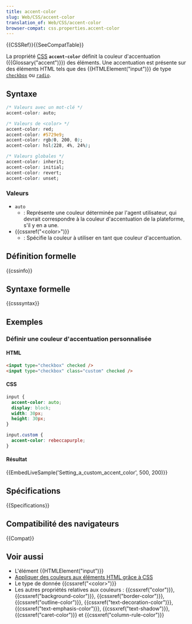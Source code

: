 ```yaml
---
title: accent-color
slug: Web/CSS/accent-color
translation_of: Web/CSS/accent-color
browser-compat: css.properties.accent-color
---
```

{{CSSRef}}{{SeeCompatTable}}

La propriété [CSS](/fr/docs/Web/CSS) **`accent-color`** définit la couleur d'accentuation ({{Glossary("accent")}}) des éléments. Une accentuation est présente sur des éléments HTML tels que des {{HTMLElement("input")}} de type [`checkbox`](/fr/docs/Web/HTML/Element/input/checkbox) ou [`radio`](/fr/docs/Web/HTML/Element/input/radio).

## Syntaxe

```css
/* Valeurs avec un mot-clé */
accent-color: auto;

/* Valeurs de <color> */
accent-color: red;
accent-color: #5729e9;
accent-color: rgb(0, 200, 0);
accent-color: hsl(228, 4%, 24%);

/* Valeurs globales */
accent-color: inherit;
accent-color: initial;
accent-color: revert;
accent-color: unset;
```

### Valeurs

- `auto`
  - : Représente une couleur déterminée par l'agent utilisateur, qui devrait correspondre à la couleur d'accentuation de la plateforme, s'il y en a une.
- {{cssxref("&lt;color&gt;")}}
  - : Spécifie la couleur à utiliser en tant que couleur d'accentuation.

## Définition formelle

{{cssinfo}}

## Syntaxe formelle

{{csssyntax}}

## Exemples

### Définir une couleur d'accentuation personnalisée

#### HTML

```html
<input type="checkbox" checked />
<input type="checkbox" class="custom" checked />
```

#### CSS

```css
input {
  accent-color: auto;
  display: block;
  width: 30px;
  height: 30px;
}

input.custom {
  accent-color: rebeccapurple;
}
```

#### Résultat

{{EmbedLiveSample('Setting_a_custom_accent_color', 500, 200)}}

## Spécifications

{{Specifications}}

## Compatibilité des navigateurs

{{Compat}}

## Voir aussi

- L'élément {{HTMLElement("input")}}
- [Appliquer des couleurs aux éléments HTML grâce à CSS](/fr/docs/Web/HTML/Applying_color)
- Le type de donnée {{cssxref("&lt;color&gt;")}}
- Les autres propriétés relatives aux couleurs : {{cssxref("color")}}, {{cssxref("background-color")}}, {{cssxref("border-color")}}, {{cssxref("outline-color")}}, {{cssxref("text-decoration-color")}}, {{cssxref("text-emphasis-color")}}, {{cssxref("text-shadow")}}, {{cssxref("caret-color")}} et {{cssxref("column-rule-color")}}
